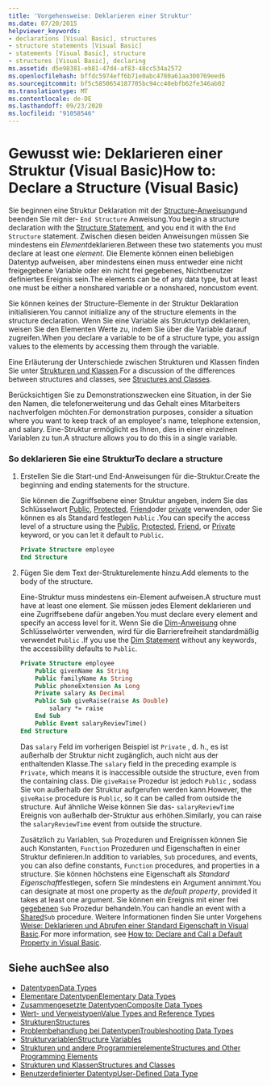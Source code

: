 ```yaml
---
title: 'Vorgehensweise: Deklarieren einer Struktur'
ms.date: 07/20/2015
helpviewer_keywords:
- declarations [Visual Basic], structures
- structure statements [Visual Basic]
- statements [Visual Basic], structure
- structures [Visual Basic], declaring
ms.assetid: d5e98381-eb81-47d4-af83-48cc534a2572
ms.openlocfilehash: bffdc5974eff6b71e0abc4780a61aa300769eed6
ms.sourcegitcommit: bf5c5850654187705bc94cc40ebfb62fe346ab02
ms.translationtype: MT
ms.contentlocale: de-DE
ms.lasthandoff: 09/23/2020
ms.locfileid: "91058546"
---
```

# <a name="how-to-declare-a-structure-visual-basic"></a><span data-ttu-id="7ffeb-102">Gewusst wie: Deklarieren einer Struktur (Visual Basic)</span><span class="sxs-lookup"><span data-stu-id="7ffeb-102">How to: Declare a Structure (Visual Basic)</span></span>

<span data-ttu-id="7ffeb-103">Sie beginnen eine Struktur Deklaration mit der [Structure-Anweisung](../../../language-reference/statements/structure-statement.md)und beenden Sie mit der- `End Structure` Anweisung.</span><span class="sxs-lookup"><span data-stu-id="7ffeb-103">You begin a structure declaration with the [Structure Statement](../../../language-reference/statements/structure-statement.md), and you end it with the `End Structure` statement.</span></span> <span data-ttu-id="7ffeb-104">Zwischen diesen beiden Anweisungen müssen Sie mindestens ein *Element*deklarieren.</span><span class="sxs-lookup"><span data-stu-id="7ffeb-104">Between these two statements you must declare at least one *element*.</span></span> <span data-ttu-id="7ffeb-105">Die Elemente können einen beliebigen Datentyp aufweisen, aber mindestens einen muss entweder eine nicht freigegebene Variable oder ein nicht frei gegebenes, Nichtbenutzer definiertes Ereignis sein.</span><span class="sxs-lookup"><span data-stu-id="7ffeb-105">The elements can be of any data type, but at least one must be either a nonshared variable or a nonshared, noncustom event.</span></span>  
  
 <span data-ttu-id="7ffeb-106">Sie können keines der Structure-Elemente in der Struktur Deklaration initialisieren.</span><span class="sxs-lookup"><span data-stu-id="7ffeb-106">You cannot initialize any of the structure elements in the structure declaration.</span></span> <span data-ttu-id="7ffeb-107">Wenn Sie eine Variable als Strukturtyp deklarieren, weisen Sie den Elementen Werte zu, indem Sie über die Variable darauf zugreifen.</span><span class="sxs-lookup"><span data-stu-id="7ffeb-107">When you declare a variable to be of a structure type, you assign values to the elements by accessing them through the variable.</span></span>  
  
 <span data-ttu-id="7ffeb-108">Eine Erläuterung der Unterschiede zwischen Strukturen und Klassen finden Sie unter [Strukturen und Klassen](structures-and-classes.md).</span><span class="sxs-lookup"><span data-stu-id="7ffeb-108">For a discussion of the differences between structures and classes, see [Structures and Classes](structures-and-classes.md).</span></span>  
  
 <span data-ttu-id="7ffeb-109">Berücksichtigen Sie zu Demonstrationszwecken eine Situation, in der Sie den Namen, die telefonerweiterung und das Gehalt eines Mitarbeiters nachverfolgen möchten.</span><span class="sxs-lookup"><span data-stu-id="7ffeb-109">For demonstration purposes, consider a situation where you want to keep track of an employee's name, telephone extension, and salary.</span></span> <span data-ttu-id="7ffeb-110">Eine-Struktur ermöglicht es Ihnen, dies in einer einzelnen Variablen zu tun.</span><span class="sxs-lookup"><span data-stu-id="7ffeb-110">A structure allows you to do this in a single variable.</span></span>  
  
### <a name="to-declare-a-structure"></a><span data-ttu-id="7ffeb-111">So deklarieren Sie eine Struktur</span><span class="sxs-lookup"><span data-stu-id="7ffeb-111">To declare a structure</span></span>  
  
1. <span data-ttu-id="7ffeb-112">Erstellen Sie die Start-und End-Anweisungen für die-Struktur.</span><span class="sxs-lookup"><span data-stu-id="7ffeb-112">Create the beginning and ending statements for the structure.</span></span>  
  
     <span data-ttu-id="7ffeb-113">Sie können die Zugriffsebene einer Struktur angeben, indem Sie das Schlüsselwort [Public](../../../language-reference/modifiers/public.md), [Protected](../../../language-reference/modifiers/protected.md), [Friend](../../../language-reference/modifiers/friend.md)oder [private](../../../language-reference/modifiers/private.md) verwenden, oder Sie können es als Standard festlegen `Public` .</span><span class="sxs-lookup"><span data-stu-id="7ffeb-113">You can specify the access level of a structure using the [Public](../../../language-reference/modifiers/public.md), [Protected](../../../language-reference/modifiers/protected.md), [Friend](../../../language-reference/modifiers/friend.md), or [Private](../../../language-reference/modifiers/private.md) keyword, or you can let it default to `Public`.</span></span>  
  
    ```vb  
    Private Structure employee  
    End Structure  
    ```  
  
2. <span data-ttu-id="7ffeb-114">Fügen Sie dem Text der-Strukturelemente hinzu.</span><span class="sxs-lookup"><span data-stu-id="7ffeb-114">Add elements to the body of the structure.</span></span>  
  
     <span data-ttu-id="7ffeb-115">Eine-Struktur muss mindestens ein-Element aufweisen.</span><span class="sxs-lookup"><span data-stu-id="7ffeb-115">A structure must have at least one element.</span></span> <span data-ttu-id="7ffeb-116">Sie müssen jedes Element deklarieren und eine Zugriffsebene dafür angeben.</span><span class="sxs-lookup"><span data-stu-id="7ffeb-116">You must declare every element and specify an access level for it.</span></span> <span data-ttu-id="7ffeb-117">Wenn Sie die [Dim-Anweisung](../../../language-reference/statements/dim-statement.md) ohne Schlüsselwörter verwenden, wird für die Barrierefreiheit standardmäßig verwendet `Public` .</span><span class="sxs-lookup"><span data-stu-id="7ffeb-117">If you use the [Dim Statement](../../../language-reference/statements/dim-statement.md) without any keywords, the accessibility defaults to `Public`.</span></span>  
  
    ```vb  
    Private Structure employee  
        Public givenName As String  
        Public familyName As String  
        Public phoneExtension As Long  
        Private salary As Decimal  
        Public Sub giveRaise(raise As Double)  
            salary *= raise  
        End Sub  
        Public Event salaryReviewTime()  
    End Structure  
    ```  
  
     <span data-ttu-id="7ffeb-118">Das `salary` Feld im vorherigen Beispiel ist `Private` , d. h., es ist außerhalb der Struktur nicht zugänglich, auch nicht aus der enthaltenden Klasse.</span><span class="sxs-lookup"><span data-stu-id="7ffeb-118">The `salary` field in the preceding example is `Private`, which means it is inaccessible outside the structure, even from the containing class.</span></span> <span data-ttu-id="7ffeb-119">Die `giveRaise` Prozedur ist jedoch `Public` , sodass Sie von außerhalb der Struktur aufgerufen werden kann.</span><span class="sxs-lookup"><span data-stu-id="7ffeb-119">However, the `giveRaise` procedure is `Public`, so it can be called from outside the structure.</span></span> <span data-ttu-id="7ffeb-120">Auf ähnliche Weise können Sie das- `salaryReviewTime` Ereignis von außerhalb der-Struktur aus erhöhen.</span><span class="sxs-lookup"><span data-stu-id="7ffeb-120">Similarly, you can raise the `salaryReviewTime` event from outside the structure.</span></span>  
  
     <span data-ttu-id="7ffeb-121">Zusätzlich zu Variablen, `Sub` Prozeduren und Ereignissen können Sie auch Konstanten, `Function` Prozeduren und Eigenschaften in einer Struktur definieren.</span><span class="sxs-lookup"><span data-stu-id="7ffeb-121">In addition to variables, `Sub` procedures, and events, you can also define constants, `Function` procedures, and properties in a structure.</span></span> <span data-ttu-id="7ffeb-122">Sie können höchstens eine Eigenschaft als *Standard Eigenschaft*festlegen, sofern Sie mindestens ein Argument annimmt.</span><span class="sxs-lookup"><span data-stu-id="7ffeb-122">You can designate at most one property as the *default property*, provided it takes at least one argument.</span></span> <span data-ttu-id="7ffeb-123">Sie können ein Ereignis mit einer frei [gegebenen](../../../language-reference/modifiers/shared.md) `Sub` Prozedur behandeln.</span><span class="sxs-lookup"><span data-stu-id="7ffeb-123">You can handle an event with a [Shared](../../../language-reference/modifiers/shared.md)`Sub` procedure.</span></span> <span data-ttu-id="7ffeb-124">Weitere Informationen finden Sie unter Vorgehens [Weise: Deklarieren und Abrufen einer Standard Eigenschaft in Visual Basic](../procedures/how-to-declare-and-call-a-default-property.md).</span><span class="sxs-lookup"><span data-stu-id="7ffeb-124">For more information, see [How to: Declare and Call a Default Property in Visual Basic](../procedures/how-to-declare-and-call-a-default-property.md).</span></span>  
  
## <a name="see-also"></a><span data-ttu-id="7ffeb-125">Siehe auch</span><span class="sxs-lookup"><span data-stu-id="7ffeb-125">See also</span></span>

- [<span data-ttu-id="7ffeb-126">Datentypen</span><span class="sxs-lookup"><span data-stu-id="7ffeb-126">Data Types</span></span>](index.md)
- [<span data-ttu-id="7ffeb-127">Elementare Datentypen</span><span class="sxs-lookup"><span data-stu-id="7ffeb-127">Elementary Data Types</span></span>](elementary-data-types.md)
- [<span data-ttu-id="7ffeb-128">Zusammengesetzte Datentypen</span><span class="sxs-lookup"><span data-stu-id="7ffeb-128">Composite Data Types</span></span>](composite-data-types.md)
- [<span data-ttu-id="7ffeb-129">Wert- und Verweistypen</span><span class="sxs-lookup"><span data-stu-id="7ffeb-129">Value Types and Reference Types</span></span>](value-types-and-reference-types.md)
- [<span data-ttu-id="7ffeb-130">Strukturen</span><span class="sxs-lookup"><span data-stu-id="7ffeb-130">Structures</span></span>](structures.md)
- [<span data-ttu-id="7ffeb-131">Problembehandlung bei Datentypen</span><span class="sxs-lookup"><span data-stu-id="7ffeb-131">Troubleshooting Data Types</span></span>](troubleshooting-data-types.md)
- [<span data-ttu-id="7ffeb-132">Strukturvariablen</span><span class="sxs-lookup"><span data-stu-id="7ffeb-132">Structure Variables</span></span>](structure-variables.md)
- [<span data-ttu-id="7ffeb-133">Strukturen und andere Programmierelemente</span><span class="sxs-lookup"><span data-stu-id="7ffeb-133">Structures and Other Programming Elements</span></span>](structures-and-other-programming-elements.md)
- [<span data-ttu-id="7ffeb-134">Strukturen und Klassen</span><span class="sxs-lookup"><span data-stu-id="7ffeb-134">Structures and Classes</span></span>](structures-and-classes.md)
- [<span data-ttu-id="7ffeb-135">Benutzerdefinierter Datentyp</span><span class="sxs-lookup"><span data-stu-id="7ffeb-135">User-Defined Data Type</span></span>](../../../language-reference/data-types/user-defined-data-type.md)
